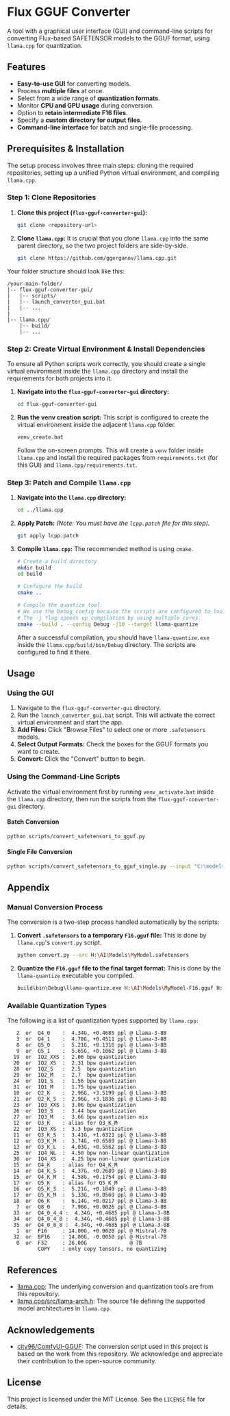 # Flux GGUF Converter

A tool with a graphical user interface (GUI) and command-line scripts for converting Flux-based SAFETENSOR models to the GGUF format, using `llama.cpp` for quantization.

## Features

-   **Easy-to-use GUI** for converting models.
-   Process **multiple files** at once.
-   Select from a wide range of **quantization formats**.
-   Monitor **CPU and GPU usage** during conversion.
-   Option to **retain intermediate F16 files**.
-   Specify a **custom directory for output files**.
-   **Command-line interface** for batch and single-file processing.

## Prerequisites & Installation

The setup process involves three main steps: cloning the required repositories, setting up a unified Python virtual environment, and compiling `llama.cpp`.

### Step 1: Clone Repositories

1.  **Clone this project (`flux-gguf-converter-gui`):**
    ```bash
    git clone <repository-url>
    ```

2.  **Clone `llama.cpp`:**
    It is crucial that you clone `llama.cpp` into the same parent directory, so the two project folders are side-by-side.
    ```bash
    git clone https://github.com/ggerganov/llama.cpp.git
    ```

Your folder structure should look like this:

```
/your-main-folder/
|-- flux-gguf-converter-gui/
|   |-- scripts/
|   |-- launch_converter_gui.bat
|   |-- ...
|
|-- llama.cpp/
    |-- build/
    |-- ...
```

### Step 2: Create Virtual Environment & Install Dependencies

To ensure all Python scripts work correctly, you should create a single virtual environment inside the `llama.cpp` directory and install the requirements for both projects into it.

1.  **Navigate into the `flux-gguf-converter-gui` directory:**
    ```bash
    cd flux-gguf-converter-gui
    ```

2.  **Run the venv creation script:**
    This script is configured to create the virtual environment inside the adjacent `llama.cpp` folder.
    ```bash
    venv_create.bat
    ```
    Follow the on-screen prompts. This will create a `venv` folder inside `llama.cpp` and install the required packages from `requirements.txt` (for this GUI) and `llama.cpp/requirements.txt`.

### Step 3: Patch and Compile `llama.cpp`

1.  **Navigate into the `llama.cpp` directory:**
    ```bash
    cd ../llama.cpp 
    ```

2.  **Apply Patch:**
    *(Note: You must have the `lcpp.patch` file for this step).*
    ```bash
    git apply lcpp.patch
    ```

3.  **Compile `llama.cpp`:**
    The recommended method is using `cmake`.
    ```bash
    # Create a build directory
    mkdir build
    cd build

    # Configure the build
    cmake ..

    # Compile the quantize tool. 
    # We use the Debug config because the scripts are configured to look for the executable in the .../bin/Debug/ directory.
    # The -j flag speeds up compilation by using multiple cores.
    cmake --build . --config Debug -j10 --target llama-quantize
    ```

    After a successful compilation, you should have `llama-quantize.exe` inside the `llama.cpp/build/bin/Debug` directory. The scripts are configured to find it there.

## Usage

### Using the GUI

1.  Navigate to the `flux-gguf-converter-gui` directory.
2.  Run the `launch_converter_gui.bat` script. This will activate the correct virtual environment and start the app.
3.  **Add Files:** Click "Browse Files" to select one or more `.safetensors` models.
4.  **Select Output Formats:** Check the boxes for the GGUF formats you want to create.
5.  **Convert:** Click the "Convert" button to begin.

### Using the Command-Line Scripts

Activate the virtual environment first by running `venv_activate.bat` inside the `llama.cpp` directory, then run the scripts from the `flux-gguf-converter-gui` directory.

#### Batch Conversion
```bash
python scripts/convert_safetensors_to_gguf.py
```

#### Single File Conversion
```bash
python scripts/convert_safetensors_to_gguf_single.py --input "C:\models\MyModel.safetensors" --output "Q4_K_S"
```

## Appendix

### Manual Conversion Process

The conversion is a two-step process handled automatically by the scripts:

1.  **Convert `.safetensors` to a temporary `F16.gguf` file:**
    This is done by `llama.cpp`'s `convert.py` script.
    ```bash
    python convert.py --src H:\AI\Models\MyModel.safetensors
    ```

2.  **Quantize the `F16.gguf` file to the final target format:**
    This is done by the `llama-quantize` executable you compiled.
    ```bash
    build\bin\Debug\llama-quantize.exe H:\AI\Models\MyModel-F16.gguf H:\AI\Models\MyModel-Q4_K_S.gguf Q4_K_S
    ```

### Available Quantization Types

The following is a list of quantization types supported by `llama.cpp`:

```
   2  or  Q4_0    :  4.34G, +0.4685 ppl @ Llama-3-8B
   3  or  Q4_1    :  4.78G, +0.4511 ppl @ Llama-3-8B
   8  or  Q5_0    :  5.21G, +0.1316 ppl @ Llama-3-8B
   9  or  Q5_1    :  5.65G, +0.1062 ppl @ Llama-3-8B
  19  or  IQ2_XXS :  2.06 bpw quantization
  20  or  IQ2_XS  :  2.31 bpw quantization
  28  or  IQ2_S   :  2.5  bpw quantization
  29  or  IQ2_M   :  2.7  bpw quantization
  24  or  IQ1_S   :  1.56 bpw quantization
  31  or  IQ1_M   :  1.75 bpw quantization
  10  or  Q2_K    :  2.96G, +3.5199 ppl @ Llama-3-8B
  21  or  Q2_K_S  :  2.96G, +3.1836 ppl @ Llama-3-8B
  23  or  IQ3_XXS :  3.06 bpw quantization
  26  or  IQ3_S   :  3.44 bpw quantization
  27  or  IQ3_M   :  3.66 bpw quantization mix
  12  or  Q3_K    : alias for Q3_K_M
  22  or  IQ3_XS  :  3.3 bpw quantization
  11  or  Q3_K_S  :  3.41G, +1.6321 ppl @ Llama-3-8B
  12  or  Q3_K_M  :  3.74G, +0.6569 ppl @ Llama-3-8B
  13  or  Q3_K_L  :  4.03G, +0.5562 ppl @ Llama-3-8B
  25  or  IQ4_NL  :  4.50 bpw non-linear quantization
  30  or  IQ4_XS  :  4.25 bpw non-linear quantization
  15  or  Q4_K    : alias for Q4_K_M
  14  or  Q4_K_S  :  4.37G, +0.2689 ppl @ Llama-3-8B
  15  or  Q4_K_M  :  4.58G, +0.1754 ppl @ Llama-3-8B
  17  or  Q5_K    : alias for Q5_K_M
  16  or  Q5_K_S  :  5.21G, +0.1049 ppl @ Llama-3-8B
  17  or  Q5_K_M  :  5.33G, +0.0569 ppl @ Llama-3-8B
  18  or  Q6_K    :  6.14G, +0.0217 ppl @ Llama-3-8B
   7  or  Q8_0    :  7.96G, +0.0026 ppl @ Llama-3-8B
  33  or  Q4_0_4_4 :  4.34G, +0.4685 ppl @ Llama-3-8B
  34  or  Q4_0_4_8 :  4.34G, +0.4685 ppl @ Llama-3-8B
  35  or  Q4_0_8_8 :  4.34G, +0.4685 ppl @ Llama-3-8B
   1  or  F16     : 14.00G, +0.0020 ppl @ Mistral-7B
  32  or  BF16    : 14.00G, -0.0050 ppl @ Mistral-7B
   0  or  F32     : 26.00G              @ 7B
          COPY    : only copy tensors, no quantizing
```

## References

-   [llama.cpp](https://github.com/ggerganov/llama.cpp): The underlying conversion and quantization tools are from this repository.
-   [llama.cpp/src/llama-arch.h](https://github.com/ggerganov/llama.cpp/blob/master/src/llama-arch.h): The source file defining the supported model architectures in `llama.cpp`.

## Acknowledgements

-   [city96/ComfyUI-GGUF](https://github.com/city96/ComfyUI-GGUF): The conversion script used in this project is based on the work from this repository. We acknowledge and appreciate their contribution to the open-source community.

## License

This project is licensed under the MIT License. See the `LICENSE` file for details.
